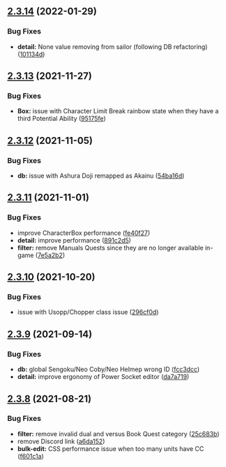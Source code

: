 ## [2.3.14](https://github.com/Nagarian/optc-box-manager/compare/v2.3.13...v2.3.14) (2022-01-29)


### Bug Fixes

* **detail:** None value removing from sailor (following DB refactoring) ([101134d](https://github.com/Nagarian/optc-box-manager/commit/101134dc1553651af876bccd26e83e74580331f0))



## [2.3.13](https://github.com/Nagarian/optc-box-manager/compare/v2.3.12...v2.3.13) (2021-11-27)


### Bug Fixes

* **Box:** issue with Character Limit Break rainbow state when they have a third Potential Ability ([95175fe](https://github.com/Nagarian/optc-box-manager/commit/95175fee4db85fd137720d1ef4503f7a3e114e75))



## [2.3.12](https://github.com/Nagarian/optc-box-manager/compare/v2.3.11...v2.3.12) (2021-11-05)


### Bug Fixes

* **db:** issue with Ashura Doji remapped as Akainu ([54ba16d](https://github.com/Nagarian/optc-box-manager/commit/54ba16d0eb7dfa8e3c9a8ed0147acf7620105ea7))



## [2.3.11](https://github.com/Nagarian/optc-box-manager/compare/v2.3.10...v2.3.11) (2021-11-01)


### Bug Fixes

* improve CharacterBox performance ([fe40f27](https://github.com/Nagarian/optc-box-manager/commit/fe40f274191c2755f6bc33ccdf16148059905a56))
* **detail:** improve performance ([891c2d5](https://github.com/Nagarian/optc-box-manager/commit/891c2d579638247558c2c38c5e3ea5a4c9a42a21))
* **filter:** remove Manuals Quests since they are no longer available in-game ([7e5a2b2](https://github.com/Nagarian/optc-box-manager/commit/7e5a2b22c3e259e022e570e452788222725a00ca))



## [2.3.10](https://github.com/Nagarian/optc-box-manager/compare/v2.3.9...v2.3.10) (2021-10-20)


### Bug Fixes

* issue with Usopp/Chopper class issue ([296cf0d](https://github.com/Nagarian/optc-box-manager/commit/296cf0dd0f1f81e12a862e3dadf9f78a1da19615))



## [2.3.9](https://github.com/Nagarian/optc-box-manager/compare/v2.3.8...v2.3.9) (2021-09-14)


### Bug Fixes

* **db:** global Sengoku/Neo Coby/Neo Helmep wrong ID ([fcc3dcc](https://github.com/Nagarian/optc-box-manager/commit/fcc3dcc784c22839f18816793c7da7e9803598ac))
* **detail:** improve ergonomy of Power Socket editor ([da7a719](https://github.com/Nagarian/optc-box-manager/commit/da7a7198443fc89a4fb4b301577e76eb144b7a00))



## [2.3.8](https://github.com/Nagarian/optc-box-manager/compare/v2.3.7...v2.3.8) (2021-08-21)


### Bug Fixes

* **filter:** remove invalid dual and versus Book Quest category ([25c683b](https://github.com/Nagarian/optc-box-manager/commit/25c683b3f8134a62774e33a85e395430c59ad890))
* remove Discord link ([a6da152](https://github.com/Nagarian/optc-box-manager/commit/a6da152dc0474496c37660fe2903beb1d8d62beb))
* **bulk-edit:** CSS performance issue when too many units have CC ([f601c1a](https://github.com/Nagarian/optc-box-manager/commit/f601c1aab67cb99490991156dc623b639e3addc6))



